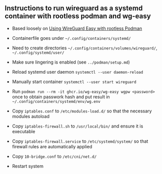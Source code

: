 ## Instructions to run wireguard as a systemd container with rootless podman and wg-easy

- Based loosely on [Using WireGuard Easy with rootless Podman](https://github.com/wg-easy/wg-easy/wiki/Using-WireGuard-Easy-with-rootless-Podman-%28incl.-Kubernetes-yaml-file-generation%29)

- Containerfile goes under `~/.config/containers/systemd/`
- Need to create directories `~/.config/containers/volumes/wireguard/`, `~/.config/systemd/user/`
- Make sure lingering is enabled (see `../podman/setup.md`)
- Reload systemd user daemon `systemctl --user daemon-reload`
- Manually start container `systemctl --user start wireguard`
- Run `podman run --rm -it ghcr.io/wg-easy/wg-easy wgpw <password>` once to obtain passwork hash and put result in `~/.config/containers/systemd/env/wg.env`
- Copy `iptables.conf` to `/etc/modules-load.d/` so that the necessary modules autoload
- Copy `iptables-firewall.sh` to `/usr/local/bin/` and ensure it is executable
- Copy `iptables-firewall.service` to `/etc/systemd/system/` so that firewall rules are automatically applied
- Copy `10-bridge.conf` to `/etc/cni/net.d/`
- Restart system